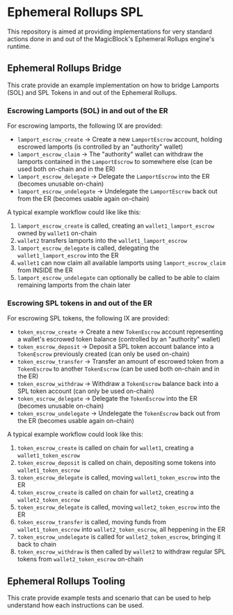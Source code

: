 # Ephemeral Rollups SPL

This repository is aimed at providing implementations for very standard actions done in and out of the MagicBlock's Ephemeral Rollups engine's runtime.

## Ephemeral Rollups Bridge

This crate provide an example implementation on how to bridge Lamports (SOL) and SPL Tokens in and out of the Ephemeral Rollups.

### Escrowing Lamports (SOL) in and out of the ER

For escrowing lamports, the following IX are provided:

 - `lamport_escrow_create` -> Create a new `LamportEscrow` account, holding escrowed lamports (is controlled by an "authority" wallet)
 - `lamport_escrow_claim` -> The "authority" wallet can withdraw the lamports contained in the `LamportEscrow` to somewhere else (can be used both on-chain and in the ER)
 - `lamport_escrow_delegate` -> Delegate the `LamportEscrow` into the ER (becomes unusable on-chain)
 - `lamport_escrow_undelegate` -> Undelegate the `LamportEscrow` back out from the ER (becomes usable again on-chain)

A typical example workflow could like like this:

 1) `lamport_escrow_create` is called, creating an `wallet1_lamport_escrow` owned by `wallet1` on-chain
 2) `wallet2` transfers lamports into the `wallet1_lamport_escrow`
 3) `lamport_escrow_delegate` is called, delegating the `wallet1_lamport_escrow` into the ER
 4) `wallet1` can now claim all available lamports using `lamport_escrow_claim` from INSIDE the ER
 5) `lamport_escrow_undelegate` can optionally be called to be able to claim remaining lamports from the chain later

### Escrowing SPL tokens in and out of the ER

For escrowing SPL tokens, the following IX are provided:

 - `token_escrow_create` -> Create a new `TokenEscrow` account representing a wallet's escrowed token balance (controlled by an "authority" wallet)
 - `token_escrow_deposit` -> Deposit a SPL token account balance into a `TokenEscrow` previously created (can only be used on-chain)
 - `token_escrow_transfer` -> Transfer an amount of escrowed token from a `TokenEscrow` to another `TokenEscrow` (can be used both on-chain and in the ER)
 - `token_escrow_withdraw` -> Withdraw a `TokenEscrow` balance back into a SPL token account (can only be used on-chain)
 - `token_escrow_delegate` -> Delegate the `TokenEscrow` into the ER (becomes unusable on-chain)
 - `token_escrow_undelegate` -> Undelegate the `TokenEscrow` back out from the ER (becomes usable again on-chain)

A typical example workflow could look like this:

 1) `token_escrow_create` is called on chain for `wallet1`, creating a `wallet1_token_escrow`
 2) `token_escrow_deposit` is called on chain, depositing some tokens into `wallet1_token_escrow`
 3) `token_escrow_delegate` is called, moving `wallet1_token_escrow` into the ER
 4) `token_escrow_create` is called on chain for `wallet2`, creating a `wallet2_token_escrow`
 5) `token_escrow_delegate` is called, moving `wallet2_token_escrow` into the ER
 6) `token_escrow_transfer` is called, moving funds from `wallet1_token_escrow` into `wallet2_token_escrow`, all heppening in the ER
 7) `token_escrow_undelegate` is called for `wallet2_token_escrow`, bringing it back to chain
 8) `token_escrow_withdraw` is then called by `wallet2` to withdraw regular SPL tokens from `wallet2_token_escrow` on-chain

## Ephemeral Rollups Tooling

This crate provide example tests and scenario that can be used to help understand how each instructions can be used.
